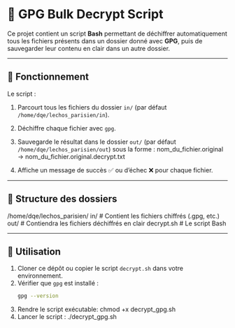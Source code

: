 
# 🔐 GPG Bulk Decrypt Script

Ce projet contient un script **Bash** permettant de déchiffrer automatiquement tous les fichiers présents dans un dossier donné avec **GPG**, puis de sauvegarder leur contenu en clair dans un autre dossier.

---

## 📌 Fonctionnement

Le script :
1. Parcourt tous les fichiers du dossier `in/` (par défaut `/home/dqe/lechos_parisien/in`).
2. Déchiffre chaque fichier avec `gpg`.
3. Sauvegarde le résultat dans le dossier `out/` (par défaut `/home/dqe/lechos_parisien/out`) sous la forme :
nom_du_fichier.original → nom_du_fichier.original.decrypt.txt

4. Affiche un message de succès ✅ ou d’échec ❌ pour chaque fichier.

---

## 📂 Structure des dossiers

/home/dqe/lechos_parisien/
in/ # Contient les fichiers chiffrés (.gpg, etc.)
out/ # Contiendra les fichiers déchiffrés en clair
decrypt.sh # Le script Bash

---


## 🚀 Utilisation

1. Cloner ce dépôt ou copier le script `decrypt.sh` dans votre environnement.
2. Vérifier que `gpg` est installé :
   ```bash
   gpg --version

3. Rendre le script exécutable: chmod +x decrypt_gpg.sh
4. Lancer le script : ./decrypt_gpg.sh


   
